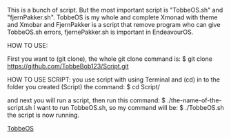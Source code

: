 This is a bunch of script. But the most important script is "TobbeOS.sh" and "fjernPakker.sh". TobbeOS is my whole and complete Xmonad with theme and Xmobar and FjernPakker is a script that remove program who can give TobbeOS.sh errors, fjernePakker.sh is important in EndeavourOS. 

HOW TO USE:

First you want to (git clone), the whole git clone command is: 
$ git clone https://github.com/TobbeBob123/Script.git

HOW TO USE SCRIPT:
you use script with using Terminal and (cd) in to the folder you created (Script)
the command:
$ cd Script/

and next you will run a script, then run this command:
$ ./the-name-of-the-script.sh
I want to run TobbeOS.sh, so my command will be:
$ ./TobbeOS.sh
the script is now running.

[TobbeOS](https://github.com/TobbeBob123/.xmonad/blob/master/NyTobbeOS_skjermdump.png?raw=true)

